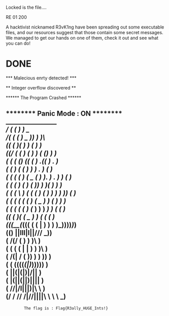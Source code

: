 Locked is the file....


RE 01
200

A hacktivist nicknamed R3vK1ng have been spreading out some executable files, and our resources suggest that those contain some secret messages. We managed to get our hands on one of them, check it out and see what you can do!



DONE
======================================================================
*** Malecious enrty detected! ***

** Integer overflow discovered **

****** The Program Crashed ******

******** Panic Mode : ON ********
                               ________________				
                          ____/ (  (    )   )  \___			
                         /( (  (  )   _    ))  )   )\			
                       ((     (   )(    )  )   (   )  )			
                     ((/  ( _(   )   (   _) ) (  () )  )		
                    ( (  ( (_)   ((    (   )  .((_ ) .  )_		
                   ( (  )    (      (  )    )   ) . ) (   )		
                  (  (   (  (   ) (  _  ( _) ).  ) . ) ) ( )		
                  ( (  (   ) (  )   (  ))     ) _)(   )  )  )		
                 ( (  ( \ ) (    (_  ( ) ( )  )   ) )  )) ( )		
                  (  (   (  (   (_ ( ) ( _    )  ) (  )  )   )		
                 ( (  ( (  (  )     (_  )  ) )  _)   ) _( ( )		
                  ((  (   )(    (     _    )   _) _(_ (  (_ )		
                   (_((__(_(__(( ( ( |  ) ) ) )_))__))_)___)		
                   ((__)        \||lll|l||///          \_))		
                            (   /(/ (  )  ) )\   )			
                          (    ( ( ( | | ) ) )\   )			
                           (   /(| / ( )) ) ) )) )			
                         (     ( ((((_(|)_)))))     )			
                          (      ||\(|(|)|/||     )			
                        (        |(||(||)||||        )			
                          (     //|/l|||)|\ \     )			
                        (/ / //  /|//||||\  \ \  \ _)			
-------------------------------------------------------------------------------
	 	    The flag is : Flag{R3ally_HUGE_Ints!}


